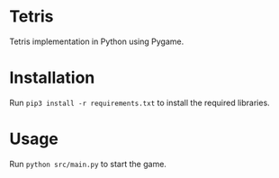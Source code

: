 # Tetris
Tetris implementation in Python using Pygame.

# Installation
Run ```pip3 install -r requirements.txt``` to install the required libraries.

# Usage
Run ```python src/main.py``` to start the game.
